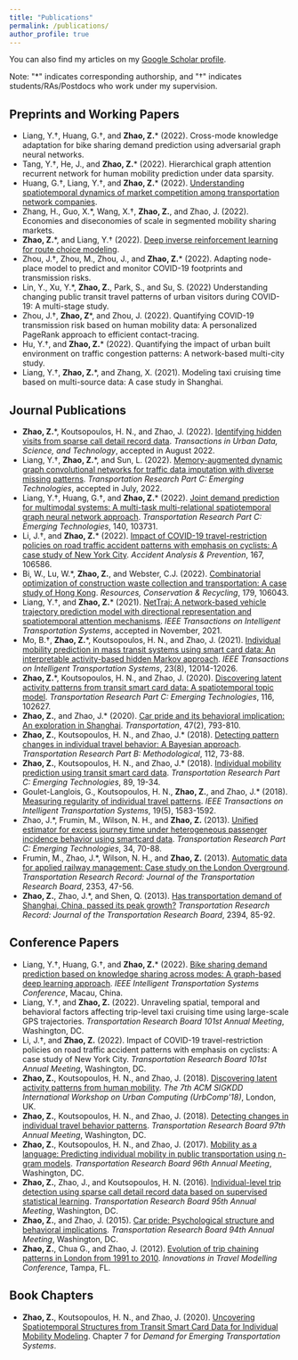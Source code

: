 ```yaml
---
title: "Publications"
permalink: /publications/
author_profile: true
---
```



You can also find my articles on my [Google Scholar profile](https://scholar.google.com/citations?user=71vGYtcAAAAJ).

Note: "\*" indicates corresponding authorship, and "&dagger;" indicates students/RAs/Postdocs who work under my supervision.

## Preprints and Working Papers
* Liang, Y.&dagger;, Huang, G.&dagger;, and **Zhao, Z.**\* (2022). Cross-mode knowledge adaptation for bike sharing demand prediction using adversarial graph neural networks.
* Tang, Y.&dagger;, He, J., and **Zhao, Z.**\* (2022). Hierarchical graph attention recurrent network for human mobility prediction under data sparsity.
* Huang, G.&dagger;, Liang, Y.&dagger;, and **Zhao, Z.**\* (2022). [Understanding spatiotemporal dynamics of market competition among transportation network companies](https://papers.ssrn.com/sol3/papers.cfm?abstract_id=4203695).
* Zhang, H., Guo, X.\*, Wang, X.&dagger;, **Zhao, Z.**, and Zhao, J. (2022). Economies and diseconomies of scale in segmented mobility sharing markets.
* **Zhao, Z.**\*, and Liang, Y.&dagger; (2022). [Deep inverse reinforcement learning for route choice modeling](https://arxiv.org/abs/2206.10598).
* Zhou, J.&dagger;, Zhou, M., Zhou, J., and **Zhao, Z.**\* (2022). Adapting node-place model to predict and monitor COVID-19 footprints and transmission risks.
* Lin, Y., Xu, Y.\*, **Zhao, Z.**, Park, S., and Su, S. (2022) Understanding changing public transit travel patterns of urban visitors during COVID-19: A multi-stage study.
* Zhou, J.&dagger;, **Zhao, Z**\*, and Zhou, J. (2022). Quantifying COVID-19 transmission risk based on human mobility data: A personalized PageRank approach to efficient contact-tracing.
* Hu, Y.&dagger;, and **Zhao, Z.**\* (2022). Quantifying the impact of urban built environment on traffic congestion patterns: A network-based multi-city study.
* Liang, Y.&dagger;, **Zhao, Z.**\*, and Zhang, X. (2021). Modeling taxi cruising time based on multi-source data: A case study in Shanghai.


## Journal Publications
* **Zhao, Z.**\*, Koutsopoulos, H. N., and Zhao, J. (2022). [Identifying hidden visits from sparse call detail record data](https://arxiv.org/abs/2106.12885). _Transactions in Urban Data, Science, and Technology_, accepted in August 2022.
* Liang, Y.&dagger;, **Zhao, Z.**\*, and Sun, L. (2022). [Memory-augmented dynamic graph convolutional networks for traffic data imputation with diverse missing patterns](https://doi.org/10.1016/j.trc.2022.103826). _Transportation Research Part C: Emerging Technologies_, accepted in July, 2022.
* Liang, Y.&dagger;, Huang, G.&dagger;, and **Zhao, Z.**\* (2022). [Joint demand prediction for multimodal systems: A multi-task multi-relational spatiotemporal graph neural network approach](https://doi.org/10.1016/j.trc.2022.103731). _Transportation Research Part C: Emerging Technologies_, 140, 103731.
* Li, J.&dagger;, and **Zhao, Z.**\* (2022). [Impact of COVID-19 travel-restriction policies on road traffic accident patterns with emphasis on cyclists: A case study of New York City](https://doi.org/10.1016/j.aap.2022.106586). _Accident Analysis & Prevention_, 167, 106586.
* Bi, W., Lu, W.\*, **Zhao, Z.**, and Webster, C.J. (2022). [Combinatorial optimization of construction waste collection and 
transportation: A case study of Hong Kong](https://doi.org/10.1016/j.resconrec.2021.106043). _Resources, Conservation & Recycling_, 179, 106043.
* Liang, Y.&dagger;, and **Zhao, Z.**\* (2021). [NetTraj: A network-based vehicle trajectory prediction model with directional representation and spatiotemporal attention mechanisms](https://doi.org/10.1109/tits.2021.3129588). _IEEE Transactions on Intelligent Transportation Systems_, accepted in November, 2021.
* Mo, B.&dagger;, **Zhao, Z.**\*, Koutsopoulos, H. N., and Zhao, J. (2021). [Individual mobility prediction in mass transit systems using smart card data: An interpretable activity-based hidden Markov approach](https://doi.org/10.1109/TITS.2021.3109428). _IEEE Transactions on Intelligent Transportation Systems_, 23(8), 12014-12026.
* **Zhao, Z.**\*, Koutsopoulos, H. N., and Zhao, J. (2020). [Discovering latent activity patterns from transit smart card data: A spatiotemporal topic model](https://doi.org/10.1016/j.trc.2020.102627). _Transportation Research Part C: Emerging Technologies_, 116, 102627.
* **Zhao, Z.**, and Zhao, J.\* (2020). [Car pride and its behavioral implication: An exploration in Shanghai](https://dx.doi.org/10.1007/s11116-018-9917-0). _Transportation_, 47(2), 793-810.
* **Zhao, Z.**, Koutsopoulos, H. N., and Zhao, J.\* (2018). [Detecting pattern changes in individual travel behavior: 
A Bayesian approach](https://doi.org/10.1016/j.trb.2018.03.017). _Transportation Research Part B: Methodological_, 112, 73-88.
* **Zhao, Z.**, Koutsopoulos, H. N., and Zhao, J.\* (2018). [Individual mobility prediction using transit smart card data](http://dx.doi.org/10.1016/j.trc.2018.01.022).
 _Transportation Research Part C: Emerging Technologies_, 89, 19-34.
* Goulet-Langlois, G., Koutsopoulos, H. N., **Zhao, Z.**, and Zhao, J.\* (2018). [Measuring regularity of individual travel patterns](https://doi.org/10.1109/TITS.2017.2728704).
 _IEEE Transactions on Intelligent Transportation Systems_, 19(5), 1583-1592.
* Zhao, J.\*, Frumin, M., Wilson, N. H., and **Zhao, Z.** (2013). [Unified estimator for excess journey time under 
heterogeneous passenger incidence behavior using smartcard data](https://doi.org/10.1016/j.trc.2013.05.009). _Transportation Research Part C: Emerging Technologies_, 34, 70-88.
* Frumin, M., Zhao, J.\*, Wilson, N. H., and **Zhao, Z.** (2013). [Automatic data for applied railway management: 
Case study on the London Overground](https://doi.org/10.3141/2353-05). _Transportation Research Record: Journal of the Transportation Research Board_, 2353, 47-56.
* **Zhao, Z.**, Zhao, J.\*, and Shen, Q. (2013). [Has transportation demand of Shanghai, China, passed its peak 
growth?](https://doi.org/10.3141/2394-11) _Transportation Research Record: Journal of the Transportation Research Board_, 2394, 85-92.


## Conference Papers
* Liang, Y.&dagger;, Huang, G.&dagger;, and **Zhao, Z.**\* (2022). [Bike sharing demand prediction based on knowledge sharing across modes: A graph-based deep learning approach](https://arxiv.org/abs/2203.10961). _IEEE Intelligent Transportation Systems Conference_, Macau, China.
* Liang, Y.&dagger;, and **Zhao, Z.** (2022). Unraveling spatial, temporal and behavioral factors affecting trip-level taxi cruising time using large-scale GPS trajectories. _Transportation Research Board 101st Annual Meeting_, Washington, DC.
* Li, J.&dagger;, and **Zhao, Z.** (2022). Impact of COVID-19 travel-restriction policies on road traffic accident patterns with emphasis on cyclists: A case study of New York City. _Transportation Research Board 101st Annual Meeting_, Washington, DC.
* **Zhao, Z.**, Koutsopoulos, H. N., and Zhao, J. (2018). [Discovering latent activity patterns from human mobility](http://urbcomp.ist.psu.edu/2018/papers/discovering.pdf). _The 7th ACM SIGKDD International Workshop on Urban Computing (UrbComp'18)_, London, UK.
* **Zhao, Z.**, Koutsopoulos, H. N., and Zhao, J. (2018). [Detecting changes in individual travel behavior patterns](https://trid.trb.org/view/1494577). _Transportation Research Board 97th Annual Meeting_, Washington, DC.
* **Zhao, Z.**, Koutsopoulos, H. N., and Zhao, J. (2017). [Mobility as a language: Predicting individual mobility in public transportation using n-gram models](https://trid.trb.org/view/1438738). _Transportation Research Board 96th Annual Meeting_, Washington, DC.
* **Zhao, Z.**, Zhao, J., and Koutsopoulos, H. N. (2016). [Individual-level trip detection using sparse call detail record data based on supervised statistical learning](https://trid.trb.org/view/1393647). _Transportation Research Board 95th Annual Meeting_, Washington, DC.
* **Zhao, Z.**, and Zhao, J. (2015). [Car pride: Psychological structure and behavioral implications](https://trid.trb.org/view/1336944). _Transportation Research Board 94th Annual Meeting_, Washington, DC.
* **Zhao, Z.**, Chua G., and Zhao, J. (2012). [Evolution of trip chaining patterns in London from 1991 to 2010](http://onlinepubs.trb.org/onlinepubs/conferences/2012/4thITM/Papers-R/0117-000122.pdf). _Innovations in Travel Modelling Conference_, Tampa, FL.

## Book Chapters
* **Zhao, Z.**, Koutsopoulos, H. N., and Zhao, J. (2020). [Uncovering Spatiotemporal Structures from Transit Smart Card Data for Individual Mobility Modeling](https://doi.org/10.1016/B978-0-12-815018-4.00007-3). Chapter 7 for _Demand for Emerging Transportation Systems_.
